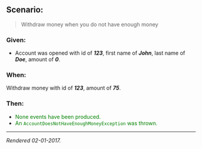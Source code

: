 ## Scenario:

> Withdraw money when you do not have enough money

### Given:

- Account was opened with id of __*123*__, first name of __*John*__, last name of __*Doe*__, amount of __*0*__.

### When:

Withdraw money with id of __*123*__, amount of __*75*__.

### Then:

- <font style='color: green !important;'>None events have been produced.</font>
- <font style='color: green !important;'>An `AccountDoesNotHaveEnoughMoneyException` was thrown.</font>

---
*Rendered 02-01-2017.*
